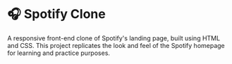 # 🎧 Spotify Clone

A responsive front-end clone of Spotify's landing page, built using HTML and CSS. This project replicates the look and feel of the Spotify homepage for learning and practice purposes.
